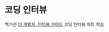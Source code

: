 # 코딩 인터뷰
백기선 [더 개발자, 인터뷰 가이드](https://www.inflearn.com/course/%EA%B0%9C%EB%B0%9C%EC%9E%90-%EC%9D%B8%ED%84%B0%EB%B7%B0) 코딩 인터뷰 파트 학습